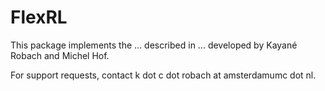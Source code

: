 # FlexRL

This package implements the ... described in ... developed by Kayané Robach and Michel Hof.

For support requests, contact k dot c dot robach at amsterdamumc dot nl.
